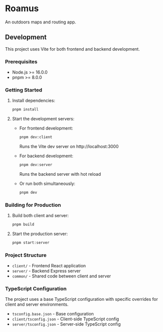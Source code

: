 # Roamus

An outdoors maps and routing app.

## Development

This project uses Vite for both frontend and backend development.

### Prerequisites

- Node.js >= 16.0.0
- pnpm >= 8.0.0

### Getting Started

1. Install dependencies:
   ```bash
   pnpm install
   ```

2. Start the development servers:
   - For frontend development:
     ```bash
     pnpm dev:client
     ```
     Runs the Vite dev server on http://localhost:3000

   - For backend development:
     ```bash
     pnpm dev:server
     ```
     Runs the backend server with hot reload

   - Or run both simultaneously:
     ```bash
     pnpm dev
     ```

### Building for Production

1. Build both client and server:
   ```bash
   pnpm build
   ```

2. Start the production server:
   ```bash
   pnpm start:server
   ```

### Project Structure

- `client/` - Frontend React application
- `server/` - Backend Express server
- `common/` - Shared code between client and server

### TypeScript Configuration

The project uses a base TypeScript configuration with specific overrides for client and server environments.

- `tsconfig.base.json` - Base configuration
- `client/tsconfig.json` - Client-side TypeScript config
- `server/tsconfig.json` - Server-side TypeScript config
